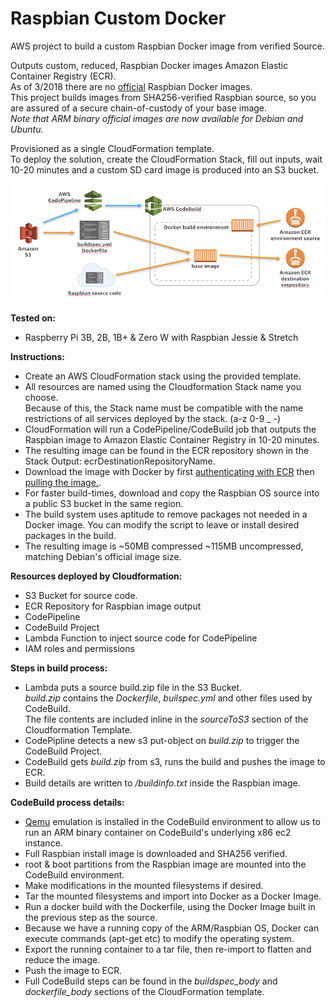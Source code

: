 # Raspbian Custom Docker
AWS project to build a custom Raspbian Docker image from verified Source.  

Outputs custom, reduced, Raspbian Docker images Amazon Elastic Container Registry (ECR).  
As of 3/2018 there are no [official](https://docs.docker.com/docker-hub/official_repos/) Raspbian Docker images.  
This project builds images from SHA256-verified Raspbian source, so you are assured of a secure chain-of-custody of your base image.  
*Note that ARM binary official images are now available for Debian and Ubuntu.*

Provisioned as a single CloudFormation template.  
To deploy the solution, create the CloudFormation Stack, fill out inputs, wait 10-20 minutes and a custom SD card image is produced into an S3 bucket.   

![Architecture Diagram](/images/docker_architecture.png)


__Tested on:__ 
* Raspberry Pi 3B, 2B, 1B+ & Zero W with Raspbian Jessie & Stretch

__Instructions:__  
* Create an AWS CloudFormation stack using the provided template.
* All resources are named using the Cloudformation Stack name you choose.  
Because of this, the Stack name must be compatible with the name restrictions of all services deployed by the stack.  (a-z 0-9 _ -)  
* CloudFormation will run a CodePipeline/CodeBuild job that outputs the Raspbian image to Amazon Elastic Container Registry in 10-20 minutes.  
* The resulting image can be found in the ECR repository shown in the Stack Output: ecrDestinationRepositoryName.  
* Download the image with Docker by first [authenticating with ECR](https://docs.aws.amazon.com/AmazonECR/latest/userguide/Registries.html#registry_auth) then [pulling the image.](https://docs.aws.amazon.com/AmazonECR/latest/userguide/docker-pull-ecr-image.html).     
* For faster build-times, download and copy the Raspbian OS source into a public S3 bucket in the same region.
* The build system uses aptitude to remove packages not needed in a Docker image.  You can modify the script to leave or install desired packages in the build.  
* The resulting image is ~50MB compressed ~115MB uncompressed, matching Debian's official image size.  

__Resources deployed by Cloudformation:__
* S3 Bucket for source code.
* ECR Repository for Raspbian image output
* CodePipeline
* CodeBuild Project
* Lambda Function to inject source code for CodePipeline
* IAM roles and permissions

__Steps in build process:__
* Lambda puts a source build.zip file in the S3 Bucket.  
*build.zip* contains the *Dockerfile*, *builspec.yml* and other files used by CodeBuild.  
The file contents are included inline in the *sourceToS3* section of the Cloudformation Template.   
* CodePipline detects a new s3 put-object on *build.zip* to trigger the CodeBuild Project.  
* CodeBuild gets *build.zip* from s3, runs the build and pushes the image to ECR.  
* Build details are written to */buildinfo.txt* inside the Raspbian image. 

__CodeBuild process details:__  
* [Qemu](https://www.qemu.org) emulation is installed in the CodeBuild environment to allow us to run an ARM binary container on CodeBuild's underlying x86 ec2 instance.  
* Full Raspbian install image is downloaded and SHA256 verified.  
* root & boot partitions from the Raspbian image are mounted into the CodeBuild environment.  
* Make modifications in the mounted filesystems if desired.
* Tar the mounted filesystems and import into Docker as a Docker Image.  
* Run a docker build with the Dockerfile, using the Docker Image built in the previous step as the source.  
* Because we have a running copy of the ARM/Raspbian OS, Docker can execute commands (apt-get etc) to modify the operating system.
* Export the running container to a tar file, then re-import to flatten and reduce the image.  
* Push the image to ECR. 
* Full CodeBuild steps can be found in the *buildspec_body* and *dockerfile_body* sections of the CloudFormation template.  


 

